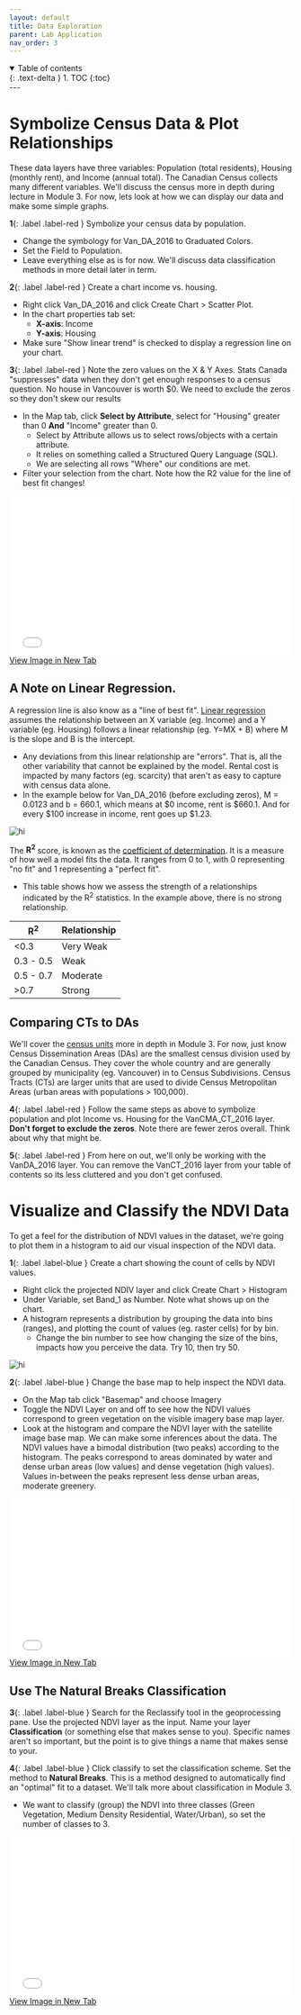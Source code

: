 ```yaml
---
layout: default
title: Data Exploration
parent: Lab Application
nav_order: 3
---
```



<details open markdown="block">
  <summary>
    Table of contents
  </summary>
  {: .text-delta }
1. TOC
{:toc}
</details>
---

# Symbolize Census Data & Plot Relationships
These data layers have three variables: Population (total residents), Housing (monthly rent), and Income (annual total).  The Canadian Census collects many different variables.  We'll discuss the census more in depth during lecture in Module 3.  For now, lets look at how we can display our data and make some simple graphs.

**1**{: .label .label-red } Symbolize your census data by population.
* Change the symbology for Van_DA_2016 to Graduated Colors.
* Set the Field to Population.
* Leave everything else as is for now.  We'll discuss data classification methods in more detail later in term.

**2**{: .label .label-red } Create a chart income vs. housing.
* Right click Van_DA_2016 and click Create Chart > Scatter Plot.
* In the chart properties tab set:
  * **X-axis**: Income
  * **Y-axis**: Housing
* Make sure "Show linear trend" is checked to display a regression line on your chart.


**3**{: .label .label-red } Note the zero values on the X & Y Axes.  Stats Canada "suppresses" data when they don't get enough responses to a census question.  No house in Vancouver is worth $0.  We need to exclude the zeros so they don't skew our results
* In the Map tab, click **Select by Attribute**, select for "Housing" greater than 0 **And** "Income" greater than 0.
  * Select by Attribute allows us to select rows/objects with a certain attribute.
  * It relies on something called a Structured Query Language (SQL).
  * We are selecting all rows "Where" our conditions are met.
* Filter your selection from the chart.  Note how the R2 value for the line of best fit changes!


<div style="overflow: hidden;
  padding-top: 56.25%;
  position: relative">
  <iframe src="content/videos/Symbolize.mp4" title="Processes" scrolling="no" frameborder="0"
    style="border: 0;
   height: 100%;
   left: 0;
   position: absolute;
   top: 0;
   width: 100%;">
   <p>Your browser does not support iframes.</p>
 </iframe>
</div>
<a href="content/videos/Symbolize.mp4" target="_blank">View Image in New Tab</a>

## A Note on Linear Regression.
A regression line is also know as a "line of best fit".  [Linear regression](https://en.wikipedia.org/wiki/Linear_regression#Introduction) assumes the relationship between an X variable (eg. Income) and a Y variable (eg. Housing) follows a linear relationship (eg. Y=MX + B) where M is the slope and B is the intercept. 
* Any deviations from this linear relationship are "errors".  That is, all the other variability that cannot be explained by the model.  Rental cost is impacted by many factors (eg. scarcity) that aren't as easy to capture with census data alone.
* In the example below for Van_DA_2016 (before excluding zeros), M = 0.0123 and b = 660.1, which means at $0 income, rent is $660.1.  And for every $100 increase in income, rent goes up $1.23.

<img src="content/images/Statistics.png" alt="hi" class="inline"/>


The <b>R<sup>2</sup></b> score, is known as the [coefficient of determination](https://en.wikipedia.org/wiki/Coefficient_of_determination).  It is a measure of how well a model fits the data.  It ranges from 0 to 1, with 0 representing "no fit" and 1 representing a "perfect fit".

* This table shows how we assess the strength of a relationships indicated by the R<sup>2</sup> statistics.  In the example above, there is no strong relationship.

|R<sup>2</sup>| Relationship|
|-------------|-------------|
|<0.3         | Very Weak   |
|0.3 - 0.5    | Weak        |
|0.5 - 0.7    | Moderate    |
|>0.7         | Strong      |

## Comparing CTs to DAs

We'll cover the [census units](https://en.wikipedia.org/wiki/Census_geographic_units_of_Canada) more in depth in Module 3.  For now, just know Census Dissemination Areas (DAs) are the smallest census division used by the Canadian Census.  They cover the whole country and are generally grouped by municipality (eg. Vancouver) in to Census Subdivisions.  Census Tracts (CTs) are larger units that are used to divide Census Metropolitan Areas (urban areas with populations > 100,000).


**4**{: .label .label-red } Follow the same steps as above to symbolize population and plot Income vs. Housing for the VanCMA_CT_2016 layer.  **Don't forget to exclude the zeros**.  Note there are fewer zeros overall.  Think about why that might be.

**5**{: .label .label-red } From here on out, we'll only be working with the VanDA_2016 layer.  You can remove the VanCT_2016 layer from your table of contents so its less cluttered and you don't get confused.

<!-- ### **WA2**
What are the differences you notice between the CTs and DAs in terms of size and population?

### **QA1**
For every $100 increase in income at the CT level, how much does rental price increase?

### **QA2**
What is the r2 score for this model?

### **QA3**
Which Census Unit displays a more direct relationship between income and housing?
- DA
- CT
- About the same -->

# Visualize and Classify the NDVI Data
To get a feel for the distribution of NDVI values in the dataset, we're going to plot them in a histogram to aid our visual inspection of the NDVI data.

**1**{: .label .label-blue } Create a chart showing the count of cells by NDVI values.
* Right click the projected NDIV layer and click Create Chart > Histogram
* Under Variable, set Band_1 as Number.  Note what shows up on the chart.
* A histogram represents a distribution by grouping the data into bins (ranges), and plotting the count of values (eg. raster cells) for by bin.
  * Change the bin number to see how changing the size of the bins, impacts how you perceive the data.  Try 10, then try 50.

<img src="content/images/Bins.png" alt="hi" class="inline"/>


**2**{: .label .label-blue } Change the base map to help inspect the NDVI data.
* On the Map tab click "Basemap" and choose Imagery
* Toggle the NDVI Layer on and off to see how the NDVI values correspond to green vegetation on the visible imagery base map layer.
* Look at the histogram and compare the NDVI layer with the satellite image base map.  We can make some inferences about the data.  The NDVI values have a bimodal distribution (two peaks) according to the histogram.  The peaks correspond to areas dominated by water and dense urban areas (low values) and dense vegetation (high values).  Values in-between the peaks represent less dense urban areas, moderate greenery. 


<div style="overflow: hidden;
  padding-top: 56.25%;
  position: relative">
  <iframe src="content/videos/Histogram.mp4" title="Processes" scrolling="no" frameborder="0"
    style="border: 0;
   height: 100%;
   left: 0;
   position: absolute;
   top: 0;
   width: 100%;">
   <p>Your browser does not support iframes.</p>
 </iframe>
</div>
<a href="content/videos/Histogram.mp4" target="_blank">View Image in New Tab</a>


## Use The Natural Breaks Classification


**3**{: .label .label-blue } Search for the Reclassify tool in the geoprocessing pane.  Use the projected NDVI layer as the input.  Name your layer **Classification** (or something else that makes sense to you).  Specific names aren't so important, but the point is to give things a name that makes sense to your.
  

**4**{: .label .label-blue } Click classify to set the classification scheme.  Set the method to **Natural Breaks**.  This is a method designed to automatically find an "optimal" fit to a dataset.  We'll talk more about classification in Module 3.
* We want to classify (group) the NDVI into three classes (Green Vegetation, Medium Density Residential, Water/Urban), so set the number of classes to 3.


<div style="overflow: hidden;
  padding-top: 56.25%;
  position: relative">
  <iframe src="content/videos/Classify.mp4" title="Processes" scrolling="no" frameborder="0"
    style="border: 0;
   height: 100%;
   left: 0;
   position: absolute;
   top: 0;
   width: 100%;">
   <p>Your browser does not support iframes.</p>
 </iframe>
</div>
<a href="content/videos/Classify.mp4" target="_blank">View Image in New Tab</a>

<!-- 
### **Q4**
Which value denotes the lower bound of the "Green Vegetation Class?"
 -->